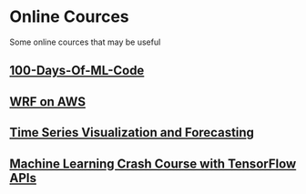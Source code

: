 # Online Cources
Some online cources that may be useful


## [100-Days-Of-ML-Code](https://github.com/Avik-Jain/100-Days-Of-ML-Code)  


## [WRF on AWS](https://github.com/aws-samples/aws-hpc-workshops/blob/master/README-WRF.rst)  


## [Time Series Visualization and Forecasting](https://www.digitalocean.com/community/tutorial_series/time-series-visualization-and-forecasting)  

## [Machine Learning Crash Course with TensorFlow APIs](https://developers.google.cn/machine-learning/crash-course/)

